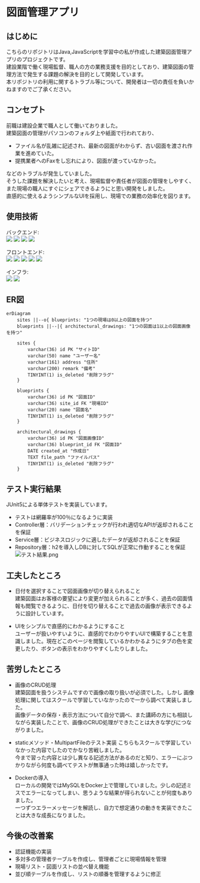 # 図面管理アプリ

## はじめに

こちらのリポジトリはJava,JavaScriptを学習中の私が作成した建築図面管理アプリのプロジェクトです。    
建設業階で働く現場監督、職人の方の業務支援を目的としており、建築図面の管理方法で発生する課題の解決を目的として開発しています。    
本リポジトリの利用に関するトラブル等について、開発者は一切の責任を負いかねますのでご了承ください。

## コンセプト

前職は建設企業で職人として働いておりました。     
建築図面の管理がパソコンのフォルダ上や紙面で行われており、

- ファイル名が乱雑に記述され、最新の図面がわからず、古い図面を渡され作業を進めていた。
- 提携業者へのFaxをし忘れにより、図面が渡っていなかった。

などのトラブルが発生していました。      
そうした課題を解決したいと考え、現場監督や責任者が図面の管理をしやすく、また現場の職人にすぐにシェアできるようにと思い開発をしました。    
直感的に使えるようシンプルなUIを採用し、現場での業務の効率化を図ります。

## 使用技術

バックエンド: <br>
![](https://img.shields.io/badge/Java_21-red)
![](https://img.shields.io/badge/Spring_Boot_3.4.5-green)
![](https://img.shields.io/badge/MyBatis_3.0.4-blue)
![](https://img.shields.io/badge/Gradle-black)

フロントエンド:       
![](https://img.shields.io/badge/JavaScript-green)
![](https://img.shields.io/badge/TypeScript_4-blue)
![](https://img.shields.io/badge/Next_15.3.2-blue)
![](https://img.shields.io/badge/TailwindCSS_4-red)
![](https://img.shields.io/badge/npm-black)

インフラ:      
![](https://img.shields.io/badge/MySQL-green)
![](https://img.shields.io/badge/Docker-blue)

## ER図

```mermaid
erDiagram
    sites ||--o{ blueprints: "1つの現場は0以上の図面を持つ"
    blueprints ||--|{ architectural_drawings: "1つの図面は1以上の図面画像を持つ"

    sites {
        varchar(36) id PK "サイトID"
        varchar(50) name "ユーザー名"
        varchar(161) address "住所"
        varchar(200) remark "備考"
        TINYINT(1) is_deleted "削除フラグ"
    }

    blueprints {
        varchar(36) id PK "図面ID"
        varchar(36) site_id FK "現場ID"
        varchar(20) name "図面名"
        TINYINT(1) is_deleted "削除フラグ"
    }

    architectural_drawings {
        varchar(36) id PK "図面画像ID"
        varchar(36) blueprint_id FK "図面ID"
        DATE created_at "作成日"
        TEXT file_path "ファイルパス"
        TINYINT(1) is_deleted "削除フラグ"
    }
```

## テスト実行結果

JUnit5による単体テストを実装しています。

- テストは網羅率が100％になるように実装
- Controller層：バリデーションチェックが行われ適切なAPIが返却されることを保証
- Service層：ビジネスロジックに適したデータが返却されることを保証
- Repository層：h2を導入しDBに対してSQLが正常に作動することを保証
  ![テスト結果.png](../../Desktop/%E3%83%86%E3%82%B9%E3%83%88%E7%B5%90%E6%9E%9C.png)

## 工夫したところ

- 日付を選択することで図面画像が切り替えられること    
  建築図面はお客様の要望により変更が加えられることが多く、過去の図面情報も閲覧できるように、日付を切り替えることで過去の画像が表示できるように設計しています。

- UIをシンプルで直感的にわかるようにすること  
  ユーザーが扱いやすいように、直感的でわかりやすいUIで構築することを意識しました。現在どこのページを閲覧しているかわかるようにタブの色を変更したり、ボタンの表示をわかりやすくしたりしました。

## 苦労したところ

- 画像のCRUD処理   
  建築図面を扱うシステムですので画像の取り扱いが必須でした。しかし
  画像処理に関してはスクールで学習していなかったので一から調べて実装しました。    
  画像データの保存・表示方法について自分で調べ、また講師の方にも相談しながら実装したことで、画像のCRUD処理ができたことは大きな学びにつながりました。

- staticメソッド・MultipartFileのテスト実装
  こちらもスクールで学習していなかった内容でしたのでかなり苦戦しました。  
  今まで習った内容とは少し異なる記述方法があるのだと知り、エラーにぶつかりながら何度も調べてテストが無事通った時は嬉しかったです。

- Dockerの導入    
  ローカルの開発ではMySQLをDocker上で管理していました。少しの記述ミスでエラーになってしまい、思うような結果が得られないことが何度もありました。   
  一つずつエラーメッセージを解読し、自力で想定通りの動きを実装できたことは大きな成長になりました。

## 今後の改善案

- 認証機能の実装
- 多対多の管理者テーブルを作成し、管理者ごとに現場情報を管理
- 現場リスト・図面リストの並べ替え機能
- 並び順テーブルを作成し、リストの順番を管理するように修正

